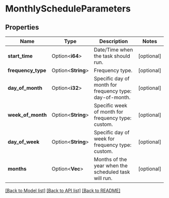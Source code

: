 # MonthlyScheduleParameters

## Properties

Name | Type | Description | Notes
------------ | ------------- | ------------- | -------------
**start_time** | Option<**i64**> | Date/Time when the task should run. | [optional]
**frequency_type** | Option<**String**> | Frequency type. | [optional]
**day_of_month** | Option<**i32**> | Specific day of month for frequency type: day-of-month. | [optional]
**week_of_month** | Option<**String**> | Specific week of month for frequency type: custom. | [optional]
**day_of_week** | Option<**String**> | Specific day of week for frequency type: custom. | [optional]
**months** | Option<**Vec<String>**> | Months of the year when the scheduled task will run. | [optional]

[[Back to Model list]](../README.md#documentation-for-models) [[Back to API list]](../README.md#documentation-for-api-endpoints) [[Back to README]](../README.md)


